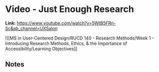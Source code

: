 # Video - Just Enough Research
**Link:** https://www.youtube.com/watch?v=5WtB5FRn-Sc&ab_channel=UXSalon

![[MS in User-Centered Design/RUCD 140 - Research Methods/Week 1 - Introducing Research Methods, Ethics, & the Importance of Accessibility/Learning Objectives]]

## Notes
